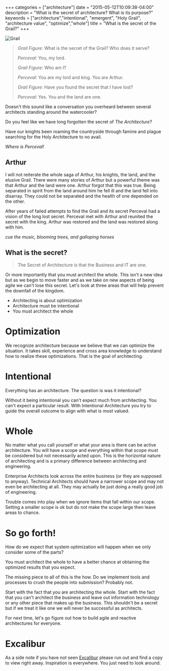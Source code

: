 +++
categories = ["architecture"]
date = "2015-05-12T10:09:38-04:00"
description = "What is the secret of architecture? What is its purpose?"
keywords = ["architecture","intentional", "emergent", "Holy Grail", "architecture value", "optimize","whole"]
title = "What is the secret of the Grail?"
+++


![Grail](/images/holygrail.jpg)

> *Grail Figure:* What is the secret of the Grail? Who does it serve?
>
> *Perceval:* You, my lord.
>
> *Grail Figure:* Who am I?
> 
> *Perceval:* You are my lord and king. You are Arthur.
> 
> *Grail Figure:* Have you found the secret that I have lost?
>
> *Perceval:* Yes. You and the land are one.

Doesn't this sound like a conversation you overheard between several architects standing around the watercooler?

Do you feel like we have long forgotten the secret of *The Architecture*? 

Have our knights been roaming the countryside through famine and plague searching for the Holy Architecture to no avail. 

*Where is Perceval!*

## Arthur

I will not reiterate the whole saga of Arthur, his knights, the land, and the elusive Grail. There were many stories of Arthur but a powerful theme was that Arthur and the land were one. Arthur forgot that this was true. Being separated in spirit from the land around him he fell ill and the land fell into disarray. They could not be separated and the health of one depended on the other.  

After years of failed attempts to find the Grail and its secret Perceval had a vision of the long lost secret. Perceval met with Arthur and reunited the secret with the king. Arthur was restored and the land was restored along with him.

*cue the music, blooming trees, and galloping horses*

## What is the secret?

> The Secret of Architecture is that the Business and IT are one. 

Or more importantly that you must architect the whole. This isn't a new idea but as we begin to move faster and as we take on new aspects of being agile we can't lose this secret. Let's look at three areas that will help prevent the downfall of the kingdom.  

* Architecting is about optimization
* Architecture must be intentional
* You must architect the whole

# Optimization

We recognize architecture because we believe that we can optimize the situation.  It takes skill, experience and cross area knowledge to understand how to realize these optimizations. That is the goal of architecting.     


# Intentional

Everything has an architecture. The question is was it intentional? 

Without it being intentional you can't expect much from architecting. You can't expect a particular result. With Intentional Architecture you try to guide the overall outcome to align with what is most valued.  
 

# Whole

No matter what you call yourself or what your area is there can be active architecture. You will have a scope and everything within that scope must be considered but not necessarily acted upon. This is the horizontal nature of architecting and is a primary difference between architecting and engineering. 

Enterprise Architects look across the entire business (or they are supposed to anyway). Technical Architects should have a narrower scope and may not even be architecting at all. They may actually be just doing a really good job of engineering.

Trouble comes into play when we ignore items that fall within our scope. Setting a smaller scope is ok but do not make the scope large then leave areas to chance. 

# So go forth!

How do we expect that system optimization will happen when we only consider some of the parts? 

You must architect the whole to have a better chance at obtaining the optimized results that you expect.  

The missing piece to all of this is the how. Do we implement tools and processes to crush the people into submission? Probably not. 

Start with the fact that you are architecting the whole. Start with the fact that you can't architect the business and leave out information technology or any other piece that makes up the business. This shouldn't be a secret but if we treat it like one we will never be successful as architects. 

For next time, let's go figure out how to build agile and reactive architectures for everyone.

# Excalibur

As a side note if you have not seen [Excalibur][1] please run out and find a copy to view right away. Inspiration is everywhere. You just need to look around. 


 [1]: http://www.imdb.com/title/tt0082348/

